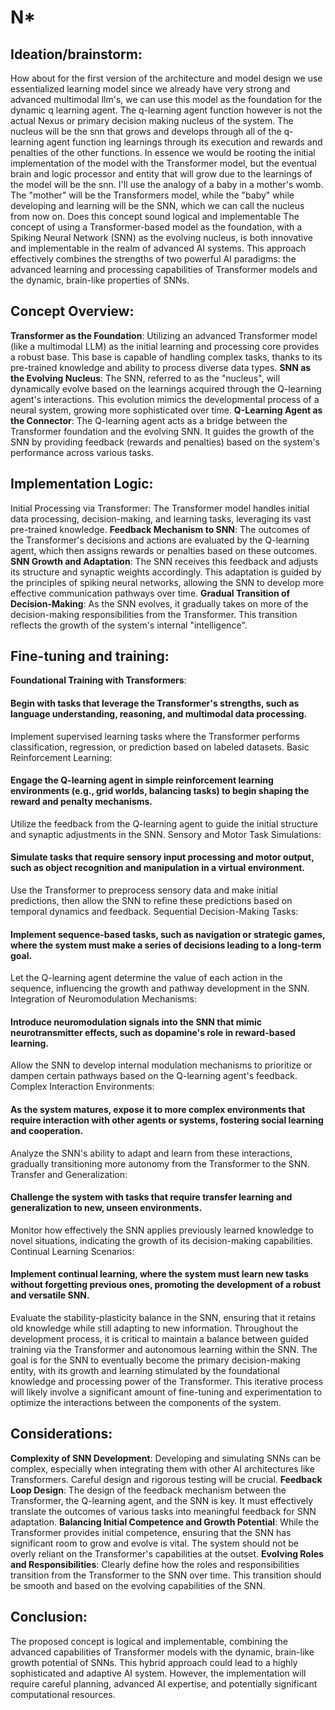 # N*

## Ideation/brainstorm:
How about for the first version of the architecture and model design we use essentialized learning model since we already have very strong and advanced multimodal llm's, we can use this model as the foundation for the dynamic q learning agent. The q-learning agent function however is not the actual Nexus or primary decision making nucleus of the system. The nucleus will be the snn that grows and develops through all of the q-learning agent function ing learnings through its execution and rewards and penalties of the other functions. In essence we would be rooting the initial implementation of the model with the Transformer model, but the eventual brain and logic processor and entity that will grow due to the learnings of the model will be the snn. I'll use the analogy of a baby in a mother's womb. The "mother" will be the Transformers model, while the "baby" while developing and learning will be the SNN, which we can call the nucleus from now on. Does this concept sound logical  and implementable 
The concept of using a Transformer-based model as the foundation, with a Spiking Neural Network (SNN) as the evolving nucleus, is both innovative and implementable in the realm of advanced AI systems. This approach effectively combines the strengths of two powerful AI paradigms: the advanced learning and processing capabilities of Transformer models and the dynamic, brain-like properties of SNNs.

## Concept Overview:
**Transformer as the Foundation**: Utilizing an advanced Transformer model (like a multimodal LLM) as the initial learning and processing core provides a robust base. This base is capable of handling complex tasks, thanks to its pre-trained knowledge and ability to process diverse data types.
**SNN as the Evolving Nucleus**: The SNN, referred to as the "nucleus", will dynamically evolve based on the learnings acquired through the Q-learning agent's interactions. This evolution mimics the developmental process of a neural system, growing more sophisticated over time.
**Q-Learning Agent as the Connector**: The Q-learning agent acts as a bridge between the Transformer foundation and the evolving SNN. It guides the growth of the SNN by providing feedback (rewards and penalties) based on the system's performance across various tasks.


## Implementation Logic:
Initial Processing via Transformer: The Transformer model handles initial data processing, decision-making, and learning tasks, leveraging its vast pre-trained knowledge.
**Feedback Mechanism to SNN**: The outcomes of the Transformer's decisions and actions are evaluated by the Q-learning agent, which then assigns rewards or penalties based on these outcomes.
**SNN Growth and Adaptation**: The SNN receives this feedback and adjusts its structure and synaptic weights accordingly. This adaptation is guided by the principles of spiking neural networks, allowing the SNN to develop more effective communication pathways over time.
**Gradual Transition of Decision-Making**: As the SNN evolves, it gradually takes on more of the decision-making responsibilities from the Transformer. This transition reflects the growth of the system's internal "intelligence".


## Fine-tuning and training:
**Foundational Training with Transformers**:
#### Begin with tasks that leverage the Transformer's strengths, such as language understanding, reasoning, and multimodal data processing.
Implement supervised learning tasks where the Transformer performs classification, regression, or prediction based on labeled datasets.
Basic Reinforcement Learning:

#### Engage the Q-learning agent in simple reinforcement learning environments (e.g., grid worlds, balancing tasks) to begin shaping the reward and penalty mechanisms.
Utilize the feedback from the Q-learning agent to guide the initial structure and synaptic adjustments in the SNN.
Sensory and Motor Task Simulations:

#### Simulate tasks that require sensory input processing and motor output, such as object recognition and manipulation in a virtual environment.
Use the Transformer to preprocess sensory data and make initial predictions, then allow the SNN to refine these predictions based on temporal dynamics and feedback.
Sequential Decision-Making Tasks:

#### Implement sequence-based tasks, such as navigation or strategic games, where the system must make a series of decisions leading to a long-term goal.
Let the Q-learning agent determine the value of each action in the sequence, influencing the growth and pathway development in the SNN.
Integration of Neuromodulation Mechanisms:

#### Introduce neuromodulation signals into the SNN that mimic neurotransmitter effects, such as dopamine's role in reward-based learning.
Allow the SNN to develop internal modulation mechanisms to prioritize or dampen certain pathways based on the Q-learning agent's feedback.
Complex Interaction Environments:

#### As the system matures, expose it to more complex environments that require interaction with other agents or systems, fostering social learning and cooperation.
Analyze the SNN's ability to adapt and learn from these interactions, gradually transitioning more autonomy from the Transformer to the SNN.
Transfer and Generalization:

#### Challenge the system with tasks that require transfer learning and generalization to new, unseen environments.
Monitor how effectively the SNN applies previously learned knowledge to novel situations, indicating the growth of its decision-making capabilities.
Continual Learning Scenarios:

#### Implement continual learning, where the system must learn new tasks without forgetting previous ones, promoting the development of a robust and versatile SNN.
Evaluate the stability-plasticity balance in the SNN, ensuring that it retains old knowledge while still adapting to new information.
Throughout the development process, it is critical to maintain a balance between guided training via the Transformer and autonomous learning within the SNN. The goal is for the SNN to eventually become the primary decision-making entity, with its growth and learning stimulated by the foundational knowledge and processing power of the Transformer. This iterative process will likely involve a significant amount of fine-tuning and experimentation to optimize the interactions between the components of the system.



## Considerations:
**Complexity of SNN Development**: Developing and simulating SNNs can be complex, especially when integrating them with other AI architectures like Transformers. Careful design and rigorous testing will be crucial.
**Feedback Loop Design**: The design of the feedback mechanism between the Transformer, the Q-learning agent, and the SNN is key. It must effectively translate the outcomes of various tasks into meaningful feedback for SNN adaptation.
**Balancing Initial Competence and Growth Potential**: While the Transformer provides initial competence, ensuring that the SNN has significant room to grow and evolve is vital. The system should not be overly reliant on the Transformer's capabilities at the outset.
**Evolving Roles and Responsibilities**: Clearly define how the roles and responsibilities transition from the Transformer to the SNN over time. This transition should be smooth and based on the evolving capabilities of the SNN.

## Conclusion:
The proposed concept is logical and implementable, combining the advanced capabilities of Transformer models with the dynamic, brain-like growth potential of SNNs. This hybrid approach could lead to a highly sophisticated and adaptive AI system. However, the implementation will require careful planning, advanced AI expertise, and potentially significant computational resources.
